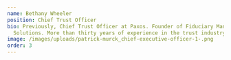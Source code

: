 ```yaml
---
name: Bethany Wheeler
position: Chief Trust Officer
bio: Previously, Chief Trust Officer at Paxos. Founder of Fiduciary Management
  Solutions. More than thirty years of experience in the trust industry.
image: /images/uploads/patrick-murck_chief-executive-officer-1-.png
order: 3
---
```

